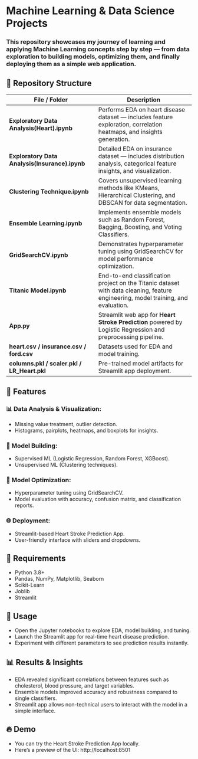 # Machine Learning & Data Science Projects
### This repository showcases my journey of learning and applying Machine Learning concepts step by step — from data exploration to building models, optimizing them, and finally deploying them as a simple web application.


## 📂 Repository Structure
| File / Folder                                  | Description                                                                                                                       |
| ---------------------------------------------- | --------------------------------------------------------------------------------------------------------------------------------- |
| **Exploratory Data Analysis(Heart).ipynb**     | Performs EDA on heart disease dataset — includes feature exploration, correlation heatmaps, and insights generation.              |
| **Exploratory Data Analysis(Insurance).ipynb** | Detailed EDA on insurance dataset — includes distribution analysis, categorical feature insights, and visualization.              |
| **Clustering Technique.ipynb**                 | Covers unsupervised learning methods like KMeans, Hierarchical Clustering, and DBSCAN for data segmentation.                      |
| **Ensemble Learning.ipynb**                    | Implements ensemble models such as Random Forest, Bagging, Boosting, and Voting Classifiers.                                      |
| **GridSearchCV.ipynb**                         | Demonstrates hyperparameter tuning using GridSearchCV for model performance optimization.                                         |
| **Titanic Model.ipynb**                        | End-to-end classification project on the Titanic dataset with data cleaning, feature engineering, model training, and evaluation. |
| **App.py**                                     | Streamlit web app for **Heart Stroke Prediction** powered by Logistic Regression and preprocessing pipeline.                |
| **heart.csv / insurance.csv / ford.csv**       | Datasets used for EDA and model training.                                                                                         |
| **columns.pkl / scaler.pkl / LR\_Heart.pkl**   | Pre-trained model artifacts for Streamlit app deployment.                                                                         |


## 🚀 Features
### 📊 Data Analysis & Visualization:
- Missing value treatment, outlier detection.
- Histograms, pairplots, heatmaps, and boxplots for insights.

### 🤖 Model Building:
- Supervised ML (Logistic Regression, Random Forest, XGBoost).
- Unsupervised ML (Clustering techniques).

### 🔧 Model Optimization:
- Hyperparameter tuning using GridSearchCV.
- Model evaluation with accuracy, confusion matrix, and classification reports.

### 🌐 Deployment:
- Streamlit-based Heart Stroke Prediction App.
- User-friendly interface with sliders and dropdowns.


## 📌 Requirements
- Python 3.8+
- Pandas, NumPy, Matplotlib, Seaborn
- Scikit-Learn
- Joblib
- Streamlit


## 🏃 Usage
- Open the Jupyter notebooks to explore EDA, model building, and tuning.
- Launch the Streamlit app for real-time heart disease prediction.
- Experiment with different parameters to see prediction results instantly.


## 📊 Results & Insights
- EDA revealed significant correlations between features such as cholesterol, blood pressure, and target variables.
- Ensemble models improved accuracy and robustness compared to single classifiers.
- Streamlit app allows non-technical users to interact with the model in a simple interface.


## 🔥 Demo
- You can try the Heart Stroke Prediction App locally.
- Here’s a preview of the UI: http://localhost:8501
